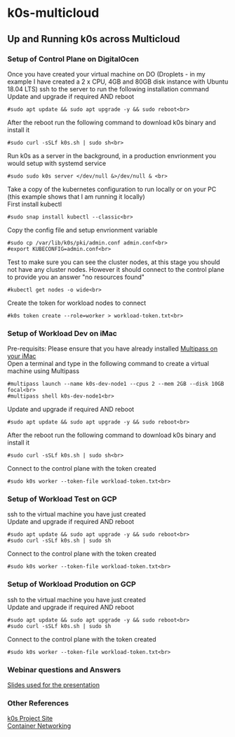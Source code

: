 # k0s-multicloud
## Up and Running k0s across Multicloud

### Setup of Control Plane on DigitalOcen
Once you have created your virtual machine on DO (Droplets - in my example I have created a 2 x CPU, 4GB and 80GB disk instance with Ubuntu 18.04 LTS) ssh to the server
to run the following installation command<br>
Update and upgrade if required AND reboot<br>
```
#sudo apt update && sudo apt upgrade -y && sudo reboot<br>
```
After the reboot run the following command to download k0s binary and install it<br>
```
#sudo curl -sSLf k0s.sh | sudo sh<br>
```
Run k0s as a server in the background, in a production envrionment you would setup with systemd service<br>
```
#sudo sudo k0s server </dev/null &>/dev/null & <br>
```
Take a copy of the kubernetes configuration to run locally or on your PC (this example shows that I am running it locally)<br>
First install kubectl<br>
```
#sudo snap install kubectl --classic<br>
```
Copy the config file and setup envrionment variable<br>
```
#sudo cp /var/lib/k0s/pki/admin.conf admin.conf<br>
#export KUBECONFIG=admin.conf<br>
```
Test to make sure you can see the cluster nodes, at this stage you should not have any cluster nodes. However it should connect to the control plane to provide you an answer "no resources found"<br>
```
#kubectl get nodes -o wide<br>
```
Create the token for workload nodes to connect<br>
```
#k0s token create --role=worker > workload-token.txt<br>
```

### Setup of Workload Dev on iMac
Pre-requisits: Please ensure that you have already installed [Multipass on your iMac](https://medium.com/platformer-blog/up-and-running-k3s-with-multipass-on-imac-or-macbook-pro-bee069247cc0) <br>
Open a terminal and type in the following command to create a virtual machine using Multipass<br>
```
#multipass launch --name k0s-dev-node1 --cpus 2 --mem 2GB --disk 10GB focal<br>
#multipass shell k0s-dev-node1<br>
```
Update and upgrade if required AND reboot<br>
```
#sudo apt update && sudo apt upgrade -y && sudo reboot<br>
```
After the reboot run the following command to download k0s binary and install it<br>
```
#sudo curl -sSLf k0s.sh | sudo sh<br>
```
Connect to the control plane with the token created<br>
```
#sudo k0s worker --token-file workload-token.txt<br>
```
### Setup of Workload Test on GCP
ssh to the virtual machine you have just created <br>
Update and upgrade if required AND reboot<br>
```
#sudo apt update && sudo apt upgrade -y && sudo reboot<br>
#sudo curl -sSLf k0s.sh | sudo sh
```
Connect to the control plane with the token created<br>
```
#sudo k0s worker --token-file workload-token.txt<br>
```
### Setup of Workload Prodution on GCP
ssh to the virtual machine you have just created <br>
Update and upgrade if required AND reboot<br>
```
#sudo apt update && sudo apt upgrade -y && sudo reboot<br>
#sudo curl -sSLf k0s.sh | sudo sh
```
Connect to the control plane with the token created<br>
```
#sudo k0s worker --token-file workload-token.txt<br>
```

### Webinar questions and Answers


[Slides used for the presentation](https://docs.google.com/presentation/d/1ONKz-bXvQuQaL3Zk8PxtfYXtkPPCxG30q3f79WTT57I/edit?usp=sharing)

### Other References
[k0s Project Site](https://k0sproject.io/)<br>
[Container Networking](https://iximiuz.com/en/posts/container-networking-is-simple/)
